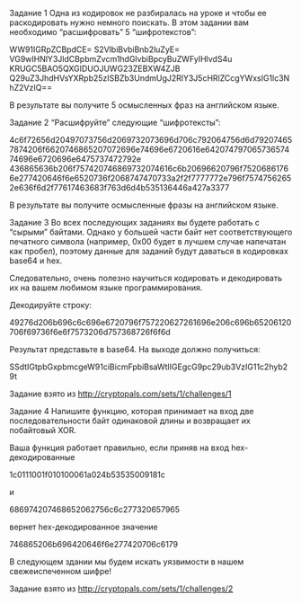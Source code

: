 Задание 1
Одна из кодировок не разбиралась на уроке и чтобы ее раскодировать нужно немного поискать.
В этом задании вам необходимо “расшифровать” 5 “шифротекстов”:

WW91IGRpZCBpdCE=
S2VlbiBvbiBnb2luZyE=
VG9wIHNlY3JldCBpbmZvcm1hdGlvbiBpcyBuZWFyIHlvdS4u
KRUGC5BAO5QXGIDUOJUWG23ZEBXW4ZJB
Q29uZ3JhdHVsYXRpb25zISBZb3UndmUgJ2RlY3J5cHRlZCcgYWxsIG1lc3NhZ2VzIQ==

В результате вы получите 5 осмысленных фраз на английском языке.

Задание 2
“Расшифруйте” следующие “шифротексты”:

4c6f72656d20497073756d2069732073696d706c792064756d6d792074657874206f6620746865207072696e74696e6720616e64207479706573657474696e6720696e6475737472792e
436865636b206f757420746869732074616c6b20696620796f75206861766e277420646f6e6520736f2068747470733a2f2f7777772e796f75747562652e636f6d2f77617463683f763d6d4b535136446a427a3377

В результате вы получите осмысленные фразы на английском языке.

Задание 3
Во всех последующих заданиях вы будете работать с “сырыми” байтами. Однако у большей части байт нет соответствующего печатного символа (например, 0x00 будет в лучшем случае напечатан как пробел), поэтому данные для заданий будут даваться в кодировках base64 и hex.

Следовательно, очень полезно научиться кодировать и декодировать их на вашем любимом языке программирования.

Декодируйте строку:

49276d206b696c6c696e6720796f757220627261696e206c696b65206120706f69736f6e6f7573206d757368726f6f6d

Результат представьте в base64. На выходе должно получиться:

SSdtIGtpbGxpbmcgeW91ciBicmFpbiBsaWtlIGEgcG9pc29ub3VzIG11c2hyb29t

Задание взято из http://cryptopals.com/sets/1/challenges/1

Задание 4
Напишите функцию, которая принимает на вход две последовательности байт одинаковой длины и возвращает их побайтовый XOR.

Ваша функция работает правильно, если приняв на вход hex-декодированные

1c0111001f010100061a024b53535009181c

и

686974207468652062756c6c277320657965

вернет hex-декодированное значение

746865206b696420646f6e277420706c6179

В следующем здании мы будем искать уязвимости в нашем свежеиспеченном шифре!

Задание взято из http://cryptopals.com/sets/1/challenges/2
